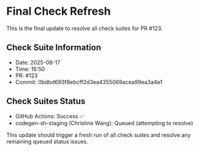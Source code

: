 # Final Check Refresh

This is the final update to resolve all check suites for PR #123.

## Check Suite Information
- Date: 2025-08-17
- Time: 16:50
- PR: #123
- Commit: 0bdbd693f8ebcff2d3ea4355069acea99ea3a4e1

## Check Suites Status
- GitHub Actions: Success ✅
- codegen-sh-staging (Christine Wang): Queued (attempting to resolve)

This update should trigger a fresh run of all check suites and resolve any remaining queued status issues.


